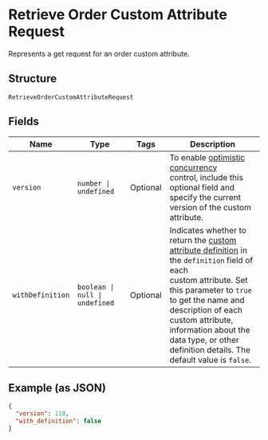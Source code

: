 
# Retrieve Order Custom Attribute Request

Represents a get request for an order custom attribute.

## Structure

`RetrieveOrderCustomAttributeRequest`

## Fields

| Name | Type | Tags | Description |
|  --- | --- | --- | --- |
| `version` | `number \| undefined` | Optional | To enable [optimistic concurrency](https://developer.squareup.com/docs/build-basics/common-api-patterns/optimistic-concurrency)<br/>control, include this optional field and specify the current version of the custom attribute. |
| `withDefinition` | `boolean \| null \| undefined` | Optional | Indicates whether to return the [custom attribute definition](entity:CustomAttributeDefinition) in the `definition` field of each<br/>custom attribute. Set this parameter to `true` to get the name and description of each custom attribute,<br/>information about the data type, or other definition details. The default value is `false`. |

## Example (as JSON)

```json
{
  "version": 110,
  "with_definition": false
}
```

